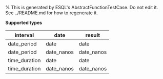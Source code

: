 % This is generated by ESQL's AbstractFunctionTestCase. Do not edit it. See ../README.md for how to regenerate it.

**Supported types**

| interval | date | result |
| --- | --- | --- |
| date_period | date | date |
| date_period | date_nanos | date_nanos |
| time_duration | date | date |
| time_duration | date_nanos | date_nanos |


